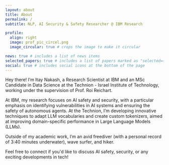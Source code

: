 ```yaml
---
layout: about
title: About
permalink: /
subtitle: NLP, AI Security & Safety Researcher @ IBM Research

profile:
  align: right
  image: prof_pic_circel.png
  image_circular: true # crops the image to make it circular

news: true # includes a list of news items
selected_papers: true # includes a list of papers marked as "selected={true}"
social: true # includes social icons at the bottom of the page
---
```

Hey there! I’m Itay Nakash, a Research Scientist at IBM and an MSc Candidate in Data Science at the Technion - Israel Institute of Technology, working under the supervision of Prof. Roi Reichart.

At IBM, my research focuses on AI safety and security, with a particular emphasis on identifying vulnerabilities in AI systems and ensuring the safety of autonomous agents. At the Technion, I’m developing innovative techniques to adapt LLM vocabularies and create custom tokenizers, aimed at improving domain-specific performance in Large Language Models (LLMs).

Outside of my academic work, I’m an avid freediver (with a personal record of 3:40 minutes underwater), wave surfer, and hiker.

Feel free to connect if you'd like to discuss AI safety, security, or any exciting developments in tech!